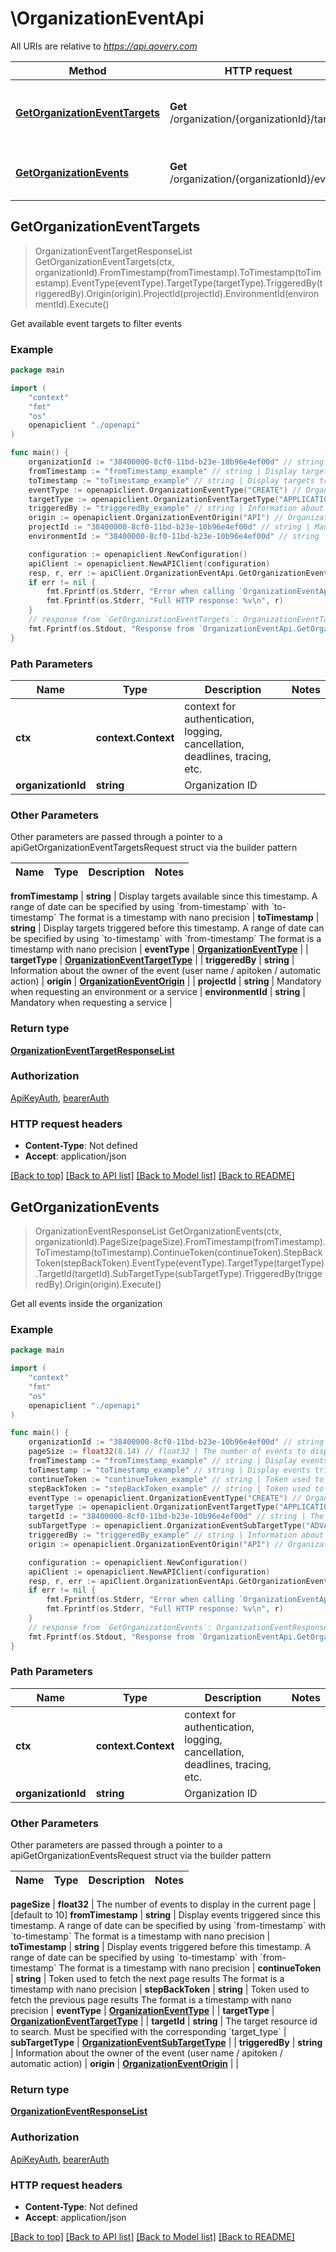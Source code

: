 # \OrganizationEventApi

All URIs are relative to *https://api.qovery.com*

Method | HTTP request | Description
------------- | ------------- | -------------
[**GetOrganizationEventTargets**](OrganizationEventApi.md#GetOrganizationEventTargets) | **Get** /organization/{organizationId}/targets | Get available event targets to filter events
[**GetOrganizationEvents**](OrganizationEventApi.md#GetOrganizationEvents) | **Get** /organization/{organizationId}/events | Get all events inside the organization



## GetOrganizationEventTargets

> OrganizationEventTargetResponseList GetOrganizationEventTargets(ctx, organizationId).FromTimestamp(fromTimestamp).ToTimestamp(toTimestamp).EventType(eventType).TargetType(targetType).TriggeredBy(triggeredBy).Origin(origin).ProjectId(projectId).EnvironmentId(environmentId).Execute()

Get available event targets to filter events



### Example

```go
package main

import (
    "context"
    "fmt"
    "os"
    openapiclient "./openapi"
)

func main() {
    organizationId := "38400000-8cf0-11bd-b23e-10b96e4ef00d" // string | Organization ID
    fromTimestamp := "fromTimestamp_example" // string | Display targets available since this timestamp.   A range of date can be specified by using `from-timestamp` with `to-timestamp` The format is a timestamp with nano precision  (optional)
    toTimestamp := "toTimestamp_example" // string | Display targets triggered before this timestamp.   A range of date can be specified by using `to-timestamp` with `from-timestamp` The format is a timestamp with nano precision  (optional)
    eventType := openapiclient.OrganizationEventType("CREATE") // OrganizationEventType |  (optional)
    targetType := openapiclient.OrganizationEventTargetType("APPLICATION") // OrganizationEventTargetType |  (optional)
    triggeredBy := "triggeredBy_example" // string | Information about the owner of the event (user name / apitoken / automatic action) (optional)
    origin := openapiclient.OrganizationEventOrigin("API") // OrganizationEventOrigin |  (optional)
    projectId := "38400000-8cf0-11bd-b23e-10b96e4ef00d" // string | Mandatory when requesting an environment or a service (optional)
    environmentId := "38400000-8cf0-11bd-b23e-10b96e4ef00d" // string | Mandatory when requesting a service (optional)

    configuration := openapiclient.NewConfiguration()
    apiClient := openapiclient.NewAPIClient(configuration)
    resp, r, err := apiClient.OrganizationEventApi.GetOrganizationEventTargets(context.Background(), organizationId).FromTimestamp(fromTimestamp).ToTimestamp(toTimestamp).EventType(eventType).TargetType(targetType).TriggeredBy(triggeredBy).Origin(origin).ProjectId(projectId).EnvironmentId(environmentId).Execute()
    if err != nil {
        fmt.Fprintf(os.Stderr, "Error when calling `OrganizationEventApi.GetOrganizationEventTargets``: %v\n", err)
        fmt.Fprintf(os.Stderr, "Full HTTP response: %v\n", r)
    }
    // response from `GetOrganizationEventTargets`: OrganizationEventTargetResponseList
    fmt.Fprintf(os.Stdout, "Response from `OrganizationEventApi.GetOrganizationEventTargets`: %v\n", resp)
}
```

### Path Parameters


Name | Type | Description  | Notes
------------- | ------------- | ------------- | -------------
**ctx** | **context.Context** | context for authentication, logging, cancellation, deadlines, tracing, etc.
**organizationId** | **string** | Organization ID | 

### Other Parameters

Other parameters are passed through a pointer to a apiGetOrganizationEventTargetsRequest struct via the builder pattern


Name | Type | Description  | Notes
------------- | ------------- | ------------- | -------------

 **fromTimestamp** | **string** | Display targets available since this timestamp.   A range of date can be specified by using &#x60;from-timestamp&#x60; with &#x60;to-timestamp&#x60; The format is a timestamp with nano precision  | 
 **toTimestamp** | **string** | Display targets triggered before this timestamp.   A range of date can be specified by using &#x60;to-timestamp&#x60; with &#x60;from-timestamp&#x60; The format is a timestamp with nano precision  | 
 **eventType** | [**OrganizationEventType**](OrganizationEventType.md) |  | 
 **targetType** | [**OrganizationEventTargetType**](OrganizationEventTargetType.md) |  | 
 **triggeredBy** | **string** | Information about the owner of the event (user name / apitoken / automatic action) | 
 **origin** | [**OrganizationEventOrigin**](OrganizationEventOrigin.md) |  | 
 **projectId** | **string** | Mandatory when requesting an environment or a service | 
 **environmentId** | **string** | Mandatory when requesting a service | 

### Return type

[**OrganizationEventTargetResponseList**](OrganizationEventTargetResponseList.md)

### Authorization

[ApiKeyAuth](../README.md#ApiKeyAuth), [bearerAuth](../README.md#bearerAuth)

### HTTP request headers

- **Content-Type**: Not defined
- **Accept**: application/json

[[Back to top]](#) [[Back to API list]](../README.md#documentation-for-api-endpoints)
[[Back to Model list]](../README.md#documentation-for-models)
[[Back to README]](../README.md)


## GetOrganizationEvents

> OrganizationEventResponseList GetOrganizationEvents(ctx, organizationId).PageSize(pageSize).FromTimestamp(fromTimestamp).ToTimestamp(toTimestamp).ContinueToken(continueToken).StepBackToken(stepBackToken).EventType(eventType).TargetType(targetType).TargetId(targetId).SubTargetType(subTargetType).TriggeredBy(triggeredBy).Origin(origin).Execute()

Get all events inside the organization



### Example

```go
package main

import (
    "context"
    "fmt"
    "os"
    openapiclient "./openapi"
)

func main() {
    organizationId := "38400000-8cf0-11bd-b23e-10b96e4ef00d" // string | Organization ID
    pageSize := float32(8.14) // float32 | The number of events to display in the current page (optional) (default to 10)
    fromTimestamp := "fromTimestamp_example" // string | Display events triggered since this timestamp.   A range of date can be specified by using `from-timestamp` with `to-timestamp` The format is a timestamp with nano precision  (optional)
    toTimestamp := "toTimestamp_example" // string | Display events triggered before this timestamp.   A range of date can be specified by using `to-timestamp` with `from-timestamp` The format is a timestamp with nano precision  (optional)
    continueToken := "continueToken_example" // string | Token used to fetch the next page results The format is a timestamp with nano precision  (optional)
    stepBackToken := "stepBackToken_example" // string | Token used to fetch the previous page results The format is a timestamp with nano precision  (optional)
    eventType := openapiclient.OrganizationEventType("CREATE") // OrganizationEventType |  (optional)
    targetType := openapiclient.OrganizationEventTargetType("APPLICATION") // OrganizationEventTargetType |  (optional)
    targetId := "38400000-8cf0-11bd-b23e-10b96e4ef00d" // string | The target resource id to search.   Must be specified with the corresponding `target_type`  (optional)
    subTargetType := openapiclient.OrganizationEventSubTargetType("ADVANCED_SETTINGS") // OrganizationEventSubTargetType |  (optional)
    triggeredBy := "triggeredBy_example" // string | Information about the owner of the event (user name / apitoken / automatic action) (optional)
    origin := openapiclient.OrganizationEventOrigin("API") // OrganizationEventOrigin |  (optional)

    configuration := openapiclient.NewConfiguration()
    apiClient := openapiclient.NewAPIClient(configuration)
    resp, r, err := apiClient.OrganizationEventApi.GetOrganizationEvents(context.Background(), organizationId).PageSize(pageSize).FromTimestamp(fromTimestamp).ToTimestamp(toTimestamp).ContinueToken(continueToken).StepBackToken(stepBackToken).EventType(eventType).TargetType(targetType).TargetId(targetId).SubTargetType(subTargetType).TriggeredBy(triggeredBy).Origin(origin).Execute()
    if err != nil {
        fmt.Fprintf(os.Stderr, "Error when calling `OrganizationEventApi.GetOrganizationEvents``: %v\n", err)
        fmt.Fprintf(os.Stderr, "Full HTTP response: %v\n", r)
    }
    // response from `GetOrganizationEvents`: OrganizationEventResponseList
    fmt.Fprintf(os.Stdout, "Response from `OrganizationEventApi.GetOrganizationEvents`: %v\n", resp)
}
```

### Path Parameters


Name | Type | Description  | Notes
------------- | ------------- | ------------- | -------------
**ctx** | **context.Context** | context for authentication, logging, cancellation, deadlines, tracing, etc.
**organizationId** | **string** | Organization ID | 

### Other Parameters

Other parameters are passed through a pointer to a apiGetOrganizationEventsRequest struct via the builder pattern


Name | Type | Description  | Notes
------------- | ------------- | ------------- | -------------

 **pageSize** | **float32** | The number of events to display in the current page | [default to 10]
 **fromTimestamp** | **string** | Display events triggered since this timestamp.   A range of date can be specified by using &#x60;from-timestamp&#x60; with &#x60;to-timestamp&#x60; The format is a timestamp with nano precision  | 
 **toTimestamp** | **string** | Display events triggered before this timestamp.   A range of date can be specified by using &#x60;to-timestamp&#x60; with &#x60;from-timestamp&#x60; The format is a timestamp with nano precision  | 
 **continueToken** | **string** | Token used to fetch the next page results The format is a timestamp with nano precision  | 
 **stepBackToken** | **string** | Token used to fetch the previous page results The format is a timestamp with nano precision  | 
 **eventType** | [**OrganizationEventType**](OrganizationEventType.md) |  | 
 **targetType** | [**OrganizationEventTargetType**](OrganizationEventTargetType.md) |  | 
 **targetId** | **string** | The target resource id to search.   Must be specified with the corresponding &#x60;target_type&#x60;  | 
 **subTargetType** | [**OrganizationEventSubTargetType**](OrganizationEventSubTargetType.md) |  | 
 **triggeredBy** | **string** | Information about the owner of the event (user name / apitoken / automatic action) | 
 **origin** | [**OrganizationEventOrigin**](OrganizationEventOrigin.md) |  | 

### Return type

[**OrganizationEventResponseList**](OrganizationEventResponseList.md)

### Authorization

[ApiKeyAuth](../README.md#ApiKeyAuth), [bearerAuth](../README.md#bearerAuth)

### HTTP request headers

- **Content-Type**: Not defined
- **Accept**: application/json

[[Back to top]](#) [[Back to API list]](../README.md#documentation-for-api-endpoints)
[[Back to Model list]](../README.md#documentation-for-models)
[[Back to README]](../README.md)

